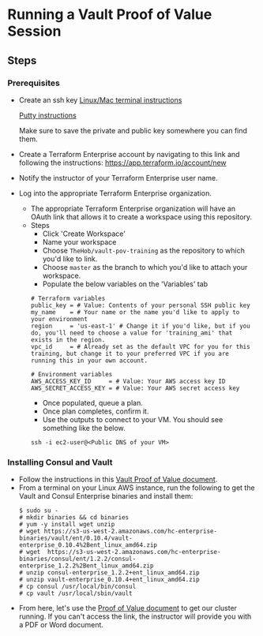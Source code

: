 # Running a Vault Proof of Value Session

## Steps

### Prerequisites

- Create an ssh key
  [Linux/Mac terminal instructions](https://www.digitalocean.com/community/tutorials/how-to-create-ssh-keys-with-putty-to-connect-to-a-vps)

  [Putty instructions](https://www.digitalocean.com/community/tutorials/how-to-create-ssh-keys-with-putty-to-connect-to-a-vps)

  Make sure to save the private and public key somewhere you can find them.


- Create a Terraform Enterprise account by navigating to this link and following the instructions: https://app.terraform.io/account/new

- Notify the instructor of your Terraform Enterprise user name.

- Log into the appropriate Terraform Enterprise organization.
  - The appropriate Terraform Enterprise organization will have an OAuth link that allows it to create a workspace using this repository.
  - Steps
    - Click 'Create Workspace'
    - Name your workspace
    - Choose `TheHob/vault-pov-training` as the repository to which you'd like to link.
    - Choose `master` as the branch to which you'd like to attach your workspace.
    - Populate the below variables on the 'Variables' tab
    ```
    # Terraform variables
    public_key = # Value: Contents of your personal SSH public key
    my_name    = # Your name or the name you'd like to apply to your environment
    region     = 'us-east-1' # Change it if you'd like, but if you do, you'll need to choose a value for 'training_ami' that exists in the region.
    vpc_id     = # Already set as the default VPC for you for this training, but change it to your preferred VPC if you are running this in your own account.

    # Environment variables
    AWS_ACCESS_KEY_ID     = # Value: Your AWS access key ID
    AWS_SECRET_ACCESS_KEY = # Value: Your AWS secret access key
    ```
    - Once populated, queue a plan.
    - Once plan completes, confirm it.
    - Use the outputs to connect to your VM. You should see something like the below.
    ```
    ssh -i ec2-user@<Public DNS of your VM>
    ```

### Installing Consul and Vault

- Follow the instructions in this [Vault Proof of Value document](https://add_link_here).
- From a terminal on your Linux AWS instance, run the following to get the Vault and Consul Enterprise binaries and install them:
  ```
  $ sudo su -
  # mkdir binaries && cd binaries
  # yum -y install wget unzip
  # wget https://s3-us-west-2.amazonaws.com/hc-enterprise-binaries/vault/ent/0.10.4/vault-enterprise_0.10.4%2Bent_linux_amd64.zip
  # wget  https://s3-us-west-2.amazonaws.com/hc-enterprise-binaries/consul/ent/1.2.2/consul-enterprise_1.2.2%2Bent_linux_amd64.zip
  # unzip consul-enterprise_1.2.2+ent_linux_amd64.zip
  # unzip vault-enterprise_0.10.4+ent_linux_amd64.zip
  # cp consul /usr/local/bin/consul
  # cp vault /usr/local/sbin/vault
  ```
- From here, let's use the [Proof of Value document](https://docs.google.com/document/d/1-5WJWPPr6gVRgc4Nn3INnqWo_20DVkIre9Otw3NgswU/edit#) to get our cluster running. If you can't access the link, the instructor will provide you with a PDF or Word document.
